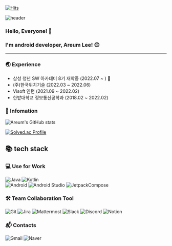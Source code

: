 [![Hits](https://hits.seeyoufarm.com/api/count/incr/badge.svg?url=https%3A%2F%2Fgithub.com%2Fsouk0712&count_bg=%23FFD700&title_bg=%23FFB100&icon=github.svg&icon_color=%23FFFFFF&title=hits&edge_flat=false)](https://hits.seeyoufarm.com)

![header](https://capsule-render.vercel.app/api?type=Waving&color=0:FF9999,100:FFD700&height=350&section=header&text=leeareum%&fontSize=90&fontColor=FFFFFF)

### Hello, Everyone! 👋
### I'm android developer, Areum Lee! 😊

---

### 🌏 Experience
- 삼성 청년 SW 아카데미 8기 재학중 (2022.07 ~ ) 🌱
- (주)한국위치기술 (2022.03 ~ 2022.06)
- Visoft 인턴 (2021.09 ~ 2022.02)
- 한밭대학교 정보통신공학과 (2018.02 ~ 2022.02)

### 📖 Infomation
![Areum's GitHub stats](https://github-readme-stats.vercel.app/api?username=souk0712&show_icons=true&theme=gruvbox&bg_color=00000000&hide_border=true)

[![Solved.ac Profile](http://mazassumnida.wtf/api/v2/generate_badge?boj=souk0712)](https://solved.ac/souk0712/)


## 📚 tech stack

### 💻 Use for Work
![Java](https://img.shields.io/badge/Java-007396?style=flat-square&logo=Java&logoColor=white)
![Kotlin](https://img.shields.io/badge/Kotlin-0095D5?style=flat-square&logo=Kotlin&logoColor=white)
<br/>
![Android](https://img.shields.io/badge/Android-3DDC84?style=flat-square&logo=Android&logoColor=white)
![Android Studio](https://img.shields.io/badge/AndroidStudio-3DDC84?style=flat-square&logo=AndroidStudio&logoColor=white)
![JetpackCompose](https://img.shields.io/badge/JetpackCompose-4285F4?style=flat-square&logo=JetpackCompose&logoColor=white)

### 🛠 Team Collaboration Tool
![Git](https://img.shields.io/badge/Git-F05032?style=flat-square&logo=Git&logoColor=white)
![Jira](https://img.shields.io/badge/Jira-0052CC?style=flat-square&logo=Jira&logoColor=white)
![Mattermost](https://img.shields.io/badge/Mattermost-0058CC?style=flat-square&logo=Mattermost&logoColor=white)
![Slack](https://img.shields.io/badge/Slack-4A154B?style=flat-square&logo=Slack&logoColor=white)
![Discord](https://img.shields.io/badge/Discord-5865F2?style=flat-square&logo=Discord&logoColor=white)
![Notion](https://img.shields.io/badge/Notion-000000?style=flat-square&logo=Notion&logoColor=white)

### 📬 Contacts
![Gmail](https://img.shields.io/badge/Gmail-EA4335?style=flat-square&logo=Gmail&logoColor=white)
![Naver](https://img.shields.io/badge/Naver-03C75A?style=flat-square&logo=Naver&logoColor=white)
